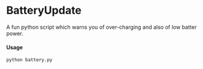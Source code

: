 # BatteryUpdate
A fun python script which warns you of over-charging and also of low batter power.

#### Usage
```
python battery.py
```